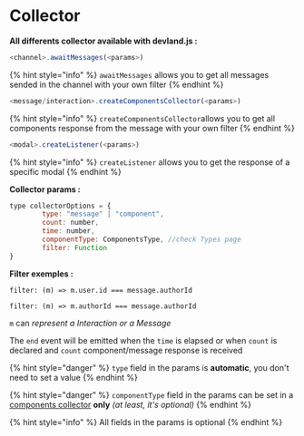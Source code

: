 # Collector

**All differents collector available with devland.js :**

```javascript
<channel>.awaitMessages(<params>)
```

{% hint style="info" %}
`awaitMessages` allows you to get all messages sended in the channel with your own filter
{% endhint %}

```javascript
<message/interaction>.createComponentsCollector(<params>)
```

{% hint style="info" %}
`createComponentsCollector`allows you to get all components response from the message with your own filter
{% endhint %}

```javascript
<modal>.createListener(<params>)
```

{% hint style="info" %}
`createListener` allows you to get the response of a specific modal
{% endhint %}

**Collector params :**

```javascript
type collectorOptions = {
        type: "message" | "component",
        count: number,
        time: number,
        componentType: ComponentsType, //check Types page
        filter: Function
}
```

**Filter exemples :**&#x20;

`filter: (m) => m.user.id === message.authorId`

`filter: (m) => m.authorId === message.authorId`

`m` can _represent a Interaction or a Message_

The `end` event will be emitted when the `time` is elapsed or when `count` is declared and `count` component/message response is received

{% hint style="danger" %}
`type` field in the params is **automatic**, you don't need to set a value
{% endhint %}

{% hint style="danger" %}
`componentType` field in the params can be set in a [components collector](components-collector.md) **only** _(at least, it's optional)_
{% endhint %}

{% hint style="info" %}
All fields in the params is optional
{% endhint %}
